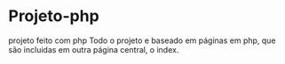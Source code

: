 # Projeto-php
projeto feito com php
Todo o projeto e baseado em páginas em php, que são incluidas em outra página central, o index.
